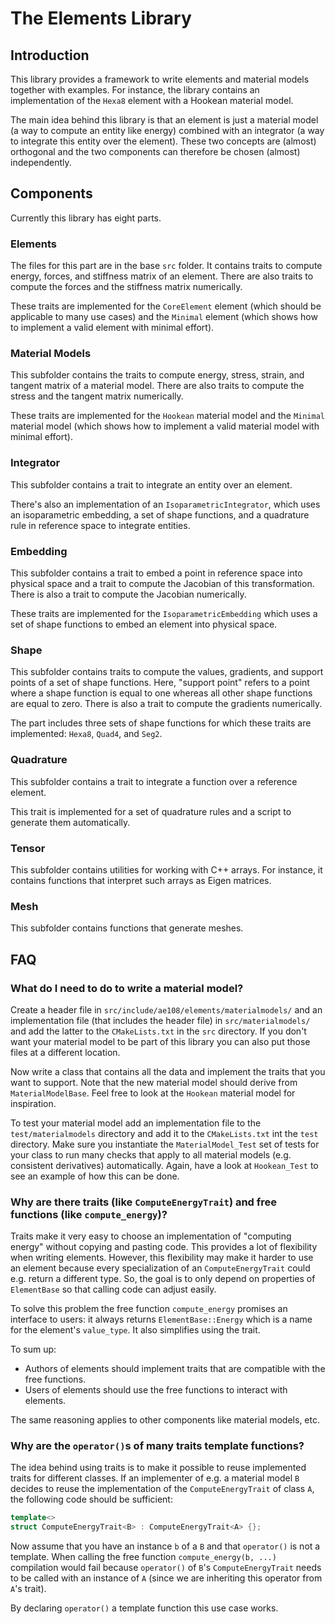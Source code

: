 <!---
 © 2020 ETH Zurich, Mechanics and Materials Lab

 Licensed under the Apache License, Version 2.0 (the "License");
 you may not use this file except in compliance with the License.
 You may obtain a copy of the License at

 http://www.apache.org/licenses/LICENSE-2.0

 Unless required by applicable law or agreed to in writing, software
 distributed under the License is distributed on an "AS IS" BASIS,
 WITHOUT WARRANTIES OR CONDITIONS OF ANY KIND, either express or implied.
 See the License for the specific language governing permissions and
 limitations under the License.
-->

# The Elements Library

## Introduction

This library provides a framework to write elements and material models together with examples.
For instance, the library contains an implementation of the `Hexa8` element with a Hookean material model.

The main idea behind this library is that an element is just a material model (a way to compute an entity like energy) combined with an integrator (a way to integrate this entity over the element).
These two concepts are (almost) orthogonal and the two components can therefore be chosen (almost) independently.

## Components

Currently this library has eight parts.

### Elements

The files for this part are in the base `src` folder. It contains traits to compute energy, forces, and stiffness matrix of an element.
There are also traits to compute the forces and the stiffness matrix numerically.

These traits are implemented for the `CoreElement` element (which should be applicable to many use cases) and the `Minimal` element (which shows how to implement a valid element with minimal effort).

### Material Models

This subfolder contains the traits to compute energy, stress, strain, and tangent matrix of a material model.
There are also traits to compute the stress and the tangent matrix numerically.

These traits are implemented for the `Hookean` material model and the `Minimal` material model (which shows how to implement a valid material model with minimal effort).

### Integrator

This subfolder contains a trait to integrate an entity over an element.

There's also an implementation of an `IsoparametricIntegrator`, which uses an isoparametric embedding, a set of shape functions, and a quadrature rule in reference space to integrate entities.

### Embedding

This subfolder contains a trait to embed a point in reference space into physical space and a trait to compute the Jacobian of this transformation.
There is also a trait to compute the Jacobian numerically.

These traits are implemented for the `IsoparametricEmbedding` which uses a set of shape functions to embed an element into physical space.

### Shape

This subfolder contains traits to compute the values, gradients, and support points of a set of shape functions.
Here, "support point" refers to a point where a shape function is equal to one whereas all other shape functions are equal to zero.
There is also a trait to compute the gradients numerically.

The part includes three sets of shape functions for which these traits are implemented: `Hexa8`, `Quad4`, and `Seg2`.

### Quadrature

This subfolder contains a trait to integrate a function over a reference element.

This trait is implemented for a set of quadrature rules and a script to generate them automatically.

### Tensor

This subfolder contains utilities for working with C++ arrays. For instance, it contains functions that interpret such arrays as Eigen matrices.

### Mesh

This subfolder contains functions that generate meshes.

## FAQ

### What do I need to do to write a material model?

Create a header file in `src/include/ae108/elements/materialmodels/` and an implementation file (that includes the header file) in `src/materialmodels/` and add the latter to the `CMakeLists.txt` in the `src` directory.
If you don't want your material model to be part of this library you can also put those files at a different location.

Now write a class that contains all the data and implement the traits that you want to support.
Note that the new material model should derive from `MaterialModelBase`.
Feel free to look at the `Hookean` material model for inspiration.

To test your material model add an implementation file to the `test/materialmodels` directory and add it to the `CMakeLists.txt` int the `test` directory.
Make sure you instantiate the `MaterialModel_Test` set of tests for your class to run many checks that apply to all material models (e.g. consistent derivatives) automatically.
Again, have a look at `Hookean_Test` to see an example of how this can be done.

### Why are there traits (like `ComputeEnergyTrait`) and free functions (like `compute_energy`)?

Traits make it very easy to choose an implementation of "computing energy" without copying and pasting code.
This provides a lot of flexibility when writing elements.
However, this flexibility may make it harder to use an element because every specialization of an `ComputeEnergyTrait` could e.g. return a different type.
So, the goal is to only depend on properties of `ElementBase` so that calling code can adjust easily.

To solve this problem the free function `compute_energy` promises an interface to users: it always returns `ElementBase::Energy` which is a name for the element's `value_type`.
It also simplifies using the trait.

To sum up:

* Authors of elements should implement traits that are compatible with the free functions.
* Users of elements should use the free functions to interact with elements.

The same reasoning applies to other components like material models, etc.

### Why are the `operator()`s of many traits template functions?

The idea behind using traits is to make it possible to reuse implemented traits for different classes.
If an implementer of e.g. a material model `B` decides to reuse the implementation of the `ComputeEnergyTrait` of class `A`, the following code should be sufficient:

```cpp
template<>
struct ComputeEnergyTrait<B> : ComputeEnergyTrait<A> {};
```

Now assume that you have an instance `b` of a `B` and that `operator()` is not a template.
When calling the free function `compute_energy(b, ...)` compilation would fail because `operator()` of `B`'s `ComputeEnergyTrait` needs to be called with an instance of `A` (since we are inheriting this operator from `A`'s trait).

By declaring `operator()` a template function this use case works.
